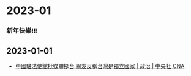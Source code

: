 # 2023-01

### 新年快樂!!!

## 2023-01-01

- [中國駐法使館批媒體挺台 網友反稱台灣是獨立國家 | 政治 | 中央社 CNA](https://www.cna.com.tw/news/aipl/202301010201.aspx)
